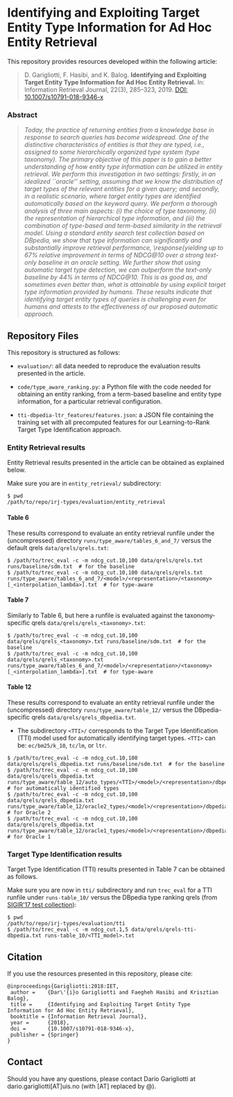 # Identifying and Exploiting Target Entity Type Information for Ad Hoc Entity Retrieval

This repository provides resources developed within the following article:

> D. Garigliotti, F. Hasibi, and K. Balog. **Identifying and Exploiting Target Entity Type Information for Ad Hoc Entity Retrieval.** In: Information Retrieval Journal, 22(3), 285–323, 2019. [DOI: 10.1007/s10791-018-9346-x](http://link.springer.com/article/10.1007/s10791-018-9346-x)


### Abstract

> *Today, the practice of returning entities from a knowledge base in response to search queries has become widespread.  One of the distinctive characteristics of entities is that they are typed, i.e., assigned to some hierarchically organized type system (type taxonomy).  The primary objective of this paper is to gain a better understanding of how entity type information can be utilized in entity retrieval.  We perform this investigation in two settings: firstly, in an idealized ``oracle'' setting, assuming that we know the distribution of target types of the relevant entities for a given query; and secondly, in a realistic scenario, where target entity types are identified automatically based on the keyword query.  We perform a thorough analysis of three main aspects: (i) the choice of type taxonomy, (ii) the representation of hierarchical type information, and (iii) the combination of type-based and term-based similarity in the retrieval model.  Using a standard entity search test collection based on DBpedia, we show that type information can significantly and substantially improve retrieval performance, \response{yielding up to 67\% relative improvement in terms of NDCG@10 over a strong text-only baseline in an oracle setting.  We further show that using automatic target type detection, we can outperform the text-only baseline by 44\% in terms of NDCG@10.  This is as good as, and sometimes even better than, what is attainable by using explicit target type information provided by humans.  These results indicate that identifying target entity types of queries is challenging even for humans and attests to the effectiveness of our proposed automatic approach.* 

## Repository Files

This repository is structured as follows:

 - `evaluation/`: all data needed to reproduce the evaluation results presented in the article.

 - `code/type_aware_ranking.py`: a Python file with the code needed for obtaining an entity ranking, from a term-based baseline and entity type information, for a particular retrieval configuration.

 - `tti-dbpedia-ltr_features/features.json`: a JSON file containing the training set with all precomputed features for our Learning-to-Rank Target Type Identification approach.


### Entity Retrieval results

Entity Retrieval results presented in the article can be obtained as explained below.

Make sure you are in `entity_retrieval/` subdirectory:

```
$ pwd
/path/to/repo/irj-types/evaluation/entity_retrieval
```

#### Table 6

These results correspond to evaluate an entity retrieval runfile under the (uncompressed) directory `runs/type_aware/tables_6_and_7/` versus the default qrels `data/qrels/qrels.txt`:

```
$ /path/to/trec_eval -c -m ndcg_cut.10,100 data/qrels/qrels.txt runs/baseline/sdm.txt  # for the baseline
$ /path/to/trec_eval -c -m ndcg_cut.10,100 data/qrels/qrels.txt runs/type_aware/tables_6_and_7/<model>/<representation>/<taxonomy>[_<interpolation_lambda>].txt  # for type-aware
```

#### Table 7

Similarly to Table 6, but here a runfile is evaluated against the taxonomy-specific qrels `data/qrels/qrels_<taxonomy>.txt`:

```
$ /path/to/trec_eval -c -m ndcg_cut.10,100 data/qrels/qrels_<taxonomy>.txt runs/baseline/sdm.txt  # for the baseline
$ /path/to/trec_eval -c -m ndcg_cut.10,100 data/qrels/qrels_<taxonomy>.txt runs/type_aware/tables_6_and_7/<model>/<representation>/<taxonomy>[_<interpolation_lambda>].txt  # for type-aware
```

#### Table 12

These results correspond to evaluate an entity retrieval runfile under the (uncompressed) directory `runs/type_aware/table_12/` versus the DBpedia-specific qrels `data/qrels/qrels_dbpedia.txt`.
  - The subdirectory `<TTI>/` corresponds to the Target Type Identification (TTI) model used for automatically identifying target types. `<TTI>` can be: `ec/bm25/k_10`, `tc/lm`, or `ltr`.

```
$ /path/to/trec_eval -c -m ndcg_cut.10,100 data/qrels/qrels_dbpedia.txt runs/baseline/sdm.txt  # for the baseline
$ /path/to/trec_eval -c -m ndcg_cut.10,100 data/qrels/qrels_dbpedia.txt runs/type_aware/table_12/auto_types/<TTI>/<model>/<representation>/dbpedia[_<interpolation_lambda>|_<strict_filtering_k>].txt  # for automatically identified types
$ /path/to/trec_eval -c -m ndcg_cut.10,100 data/qrels/qrels_dbpedia.txt runs/type_aware/table_12/oracle2_types/<model>/<representation>/dbpedia[_<interpolation_lambda>].txt  # for Oracle 2
$ /path/to/trec_eval -c -m ndcg_cut.10,100 data/qrels/qrels_dbpedia.txt runs/type_aware/table_12/oracle1_types/<model>/<representation>/dbpedia[_<interpolation_lambda>].txt  # for Oracle 1
```


### Target Type Identification results

Target Type Identification (TTI) results presented in Table 7 can be obtained as follows.

Make sure you are now in `tti/` subdirectory and run `trec_eval` for a TTI runfile under `runs-table_10/` versus the DBpedia type ranking qrels (from [SIGIR'17 test collection](https://github.com/iai-group/sigir2017-query_types/blob/master/data/qrels/qrels-tti-CF-filtered_by_NIL%2Bmerged.tsv)):

```
$ pwd
/path/to/repo/irj-types/evaluation/tti
$ /path/to/trec_eval -c -m ndcg_cut.1,5 data/qrels/qrels-tti-dbpedia.txt runs-table_10/<TTI_model>.txt
```


## Citation

If you use the resources presented in this repository, please cite:

```
@inproceedings{Garigliotti:2018:IET,
 author =    {Dar\'{i}o Garigliotti and Faegheh Hasibi and Krisztian Balog},
 title =     {Identifying and Exploiting Target Entity Type Information for Ad Hoc Entity Retrieval},
 booktitle = {Information Retrieval Journal},
 year =      {2018},
 doi =       {10.1007/s10791-018-9346-x},
 publisher = {Springer}
}
```


## Contact

Should you have any questions, please contact Darío Garigliotti at dario.garigliotti[AT]uis.no (with [AT] replaced by @).
